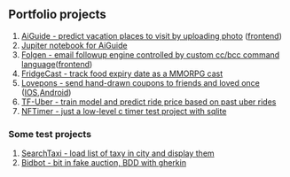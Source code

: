 ## Portfolio projects

1. [AiGuide - predict vacation places to visit by uploading photo](https://github.com/dmi3coder/aiguide-api) ([frontend](https://github.com/dmi3coder/aiguide-ui))
1. [Jupiter notebook for AiGuide](https://github.com/dmi3coder/takemethere)
1. [Folgen - email followup engine controlled by custom cc/bcc command language](https://github.com/dmi3coder/folgen-backend)([frontend](https://github.com/dmi3coder/folgen-frontend))
1. [FridgeCast - track food expiry date as a MMORPG cast](https://github.com/dmi3coder/FridgeCast)
1. [Lovepons - send hand-drawn coupons to friends and loved once](https://github.com/dmi3coder/lovepons-backend-new) ([IOS](https://github.com/dmi3coder/lovepons-ios),[Android](https://github.com/dmi3coder/lovepons-android))
1. [TF-Uber - train model and predict ride price based on past uber rides](https://github.com/dmi3coder/tf_uber/)
1. [NFTimer - just a low-level c timer test project with sqlite](https://github.com/dmi3coder/NFTimer)

### Some test projects
1. [SearchTaxi - load list of taxy in city and display them](https://github.com/dmi3coder/SearchTaxi)
1. [Bidbot - bit in fake auction, BDD with gherkin](https://github.com/dmi3coder/bidbot)
